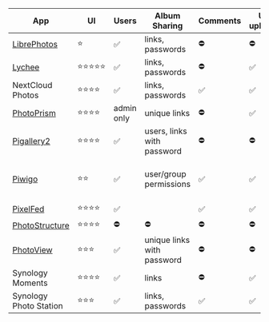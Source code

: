 
| App                                              | UI        | Users      | Album Sharing              | Comments | UI upload | Video support                          |
|--------------------------------------------------|-----------|------------|----------------------------|----------|-----------|----------------------------------------|
| [LibrePhotos](libre-photos.md)                   | ⭐️        | ✅         | links, passwords           | ⛔️       | ⛔️        | ⛔️                                     |
| [Lychee](lychee.md)                              | ⭐️⭐️⭐️⭐️⭐️ | ✅         | links, passwords           | ⛔️       | ✅        | ✅                                     |
| NextCloud Photos                                 | ⭐️⭐️⭐️⭐️   | ✅         | links, passwords           | ✅       | ✅        | ✅                                     |
| [PhotoPrism](photoprism.md)                      | ⭐️⭐️⭐️⭐️   | admin only | unique links               | ⛔️       | ✅        | ✅                                     |
| [Pigallery2](pigallery.md)                       | ⭐️⭐️⭐️⭐️   | ✅         | users, links with password | ⛔️       | ⛔️        | ✅                                     |
| [Piwigo](piwigo.md)                              | ⭐️⭐️       | ✅         | user/group permissions     | ✅       | ✅        | mp4, m4v, webm, webmv                  |
| [PixelFed](pixelfed.md)                          | ⭐️⭐️⭐️⭐️   | ✅         |                            | ✅       | ✅        | ⛔️                                     |
| [PhotoStructure](photostructure.md)              | ⭐️⭐️⭐️⭐️   | ⛔️         | ⛔️                          | ⛔️       | ⛔️        | ✅                                     |
| [PhotoView](photoview.md)                        | ⭐️⭐️⭐️     | ✅         | unique links with password | ⛔️       | ⛔️        | ✅                                     |
| Synology Moments                                 | ⭐️⭐️⭐️⭐️   | ✅         | links                      | ⛔️       | ✅        | ✅                                     |
| Synology Photo Station                           | ⭐️⭐️⭐️     | ✅         | links, passwords           | ✅       | ✅        | ✅                                     |

